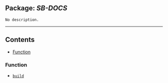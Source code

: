 ## Package: ***SB-DOCS***
```
No description.
```
---
## Contents
- [Function](#function)


### Function
- [`build`](function/build.md)
